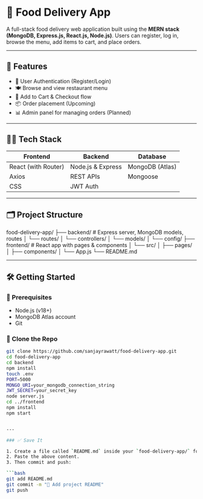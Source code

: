 # 🍔 Food Delivery App

A full-stack food delivery web application built using the **MERN stack (MongoDB, Express.js, React.js, Node.js)**. Users can register, log in, browse the menu, add items to cart, and place orders.

---

## 🚀 Features

- 🔐 User Authentication (Register/Login)
- 🍽️ Browse and view restaurant menu
- 🛒 Add to Cart & Checkout flow
- 📦 Order placement (Upcoming)
- 📊 Admin panel for managing orders (Planned)

---

## 🧑‍💻 Tech Stack

| Frontend        | Backend          | Database   |
|----------------|------------------|------------|
| React (with Router) | Node.js & Express | MongoDB (Atlas) |
| Axios          | REST APIs        | Mongoose   |
| CSS            | JWT Auth         |            |

---

## 🗂️ Project Structure

food-delivery-app/
├── backend/ # Express server, MongoDB models, routes
│ └── routes/
│ └── controllers/
│ └── models/
│ └── config/
├── frontend/ # React app with pages & components
│ └── src/
│ ├── pages/
│ ├── components/
│ └── App.js
└── README.md



---

## 🛠️ Getting Started

### 🔧 Prerequisites

- Node.js (v18+)
- MongoDB Atlas account
- Git

### 🔹 Clone the Repo

```bash
git clone https://github.com/sanjayrawatt/food-delivery-app.git
cd food-delivery-app
cd backend
npm install
touch .env
PORT=5000
MONGO_URI=your_mongodb_connection_string
JWT_SECRET=your_secret_key
node server.js
cd ../frontend
npm install
npm start


---

### ✅ Save It

1. Create a file called `README.md` inside your `food-delivery-app/` folder.
2. Paste the above content.
3. Then commit and push:

```bash
git add README.md
git commit -m "📝 Add project README"
git push

